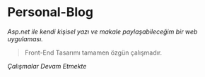 # Personal-Blog

*Asp.net ile kendi kişisel yazı ve makale paylaşabileceğim bir web uygulaması.*

> Front-End Tasarımı tamamen özgün çalışmadır.


*Çalışmalar Devam Etmekte*
